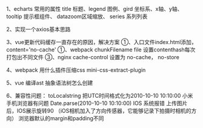1、echarts 常用的属性
title 标题、legend 图例、gird 坐标系、x轴、y轴、tooltip 提示框组件、 datazoom区域缩放、 series 系列列表

2、实现一个axios基本思路

3、vue更新代码缓存一直存在的原因，解决方案
①、入口文件index.html添加， content='no-cache'
①、webpack chunkFilename file 设置contenthash每次打包出不同文件
③、nginx cache-control 设置为 no-cache， no-store


4、webpack 用什么插件压缩css
 mini-css-extract-plugin

5、vue 编译ast 抽象语法树怎么创建

6、兼容性问题：
    toLocalstring 把UTC时间格式化为2010-10-10 10:10:00   小米手机浏览器有问题
    Date.parse(2010-10-10 10:10:00) IOS 系统报错
    上传图片后，IOS展示旋转90 （iOS相机加入了方向传感器，它能够记录下拍摄时相机的方向）
    浏览器默认的margin和padding不同
